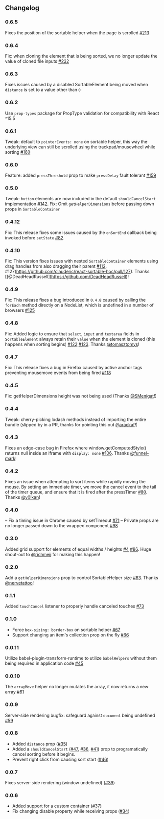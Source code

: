 Changelog
------------
### 0.6.5
Fixes the position of the sortable helper when the page is scrolled [#213](https://github.com/clauderic/react-sortable-hoc/pull/213)

### 0.6.4
Fix: when cloning the element that is being sorted, we no longer update the value of cloned file inputs [#232](https://github.com/clauderic/react-sortable-hoc/pull/232)

### 0.6.3
Fixes issues caused by a disabled SortableElement being moved when `distance` is set to a value other than `0`

### 0.6.2
Use `prop-types` package for PropType validation for compatibility with React ^15.5

### 0.6.1
Tweak: default to `pointerEvents: none` on sortable helper, this way the underlying view can still be scrolled using the trackpad/mousewheel while sorting [#160](https://github.com/clauderic/react-sortable-hoc/pull/160)

### 0.6.0
Feature: added `pressThreshold` prop to make `pressDelay` fault tolerant [#159](https://github.com/clauderic/react-sortable-hoc/pull/159)

### 0.5.0
Tweak: `button` elements are now included in the default `shouldCancelStart` implementation [#142](https://github.com/clauderic/react-sortable-hoc/pull/142).
Fix: Omit `getHelperDimensions` before passing down props in `SortableContainer`

### 0.4.12
Fix: This release fixes some issues caused by the `onSortEnd` callback being invoked before `setState` [#82](https://github.com/clauderic/react-sortable-hoc/issues/82).

### 0.4.10
Fix: This version fixes issues with nested `SortableContainer` elements using drag handles from also dragging their parent [#112](https://github.com/clauderic/react-sortable-hoc/issues/112), #127(https://github.com/clauderic/react-sortable-hoc/pull/127). Thanks []@DeadHeadRussell](https://github.com/DeadHeadRussell)!

### 0.4.9
Fix: This release fixes a bug introduced in `0.4.8` caused by calling the `forEach` method directly on a NodeList, which is undefined in a number of browsers [#125](https://github.com/clauderic/react-sortable-hoc/issues/125)

### 0.4.8
Fix: Added logic to ensure that `select`, `input` and `textarea` fields in `SortableElement` always retain their `value` when the element is cloned (this happens when sorting begins) [#122](https://github.com/clauderic/react-sortable-hoc/issues/122) [#123](https://github.com/clauderic/react-sortable-hoc/pull/123). Thanks [@tomasztomys](https://github.com/tomasztomys)!

### 0.4.7
Fix: This release fixes a bug in Firefox caused by active anchor tags preventing mousemove events from being fired [#118](https://github.com/clauderic/react-sortable-hoc/issues/118)

### 0.4.5
Fix: getHelperDimensions height was not being used (Thanks [@SMenigat](https://github.com/SMenigat)!)

### 0.4.4
Tweak: cherry-picking lodash methods instead of importing the entire bundle (slipped by in a PR, thanks for pointing this out [@arackaf](https://github.com/arackaf)!)

### 0.4.3
Fixes an edge-case bug in Firefox where window.getComputedStyle() returns null inside an iframe with `display: none` [#106](https://github.com/clauderic/react-sortable-hoc/pull/106). Thanks [@funnel-mark](https://github.com/funnel-mark)!

### 0.4.2
Fixes an issue when attempting to sort items while rapidly moving the mouse. By setting an immediate timer, we move the cancel event to the tail of the timer queue, and ensure that it is fired after the pressTimer [#80](https://github.com/clauderic/react-sortable-hoc/pull/80). Thanks [@v0lkan](https://github.com/v0lkan)!

### 0.4.0
– Fix a timing issue in Chrome caused by setTimeout [#71](https://github.com/clauderic/react-sortable-hoc/pull/71)
– Private props are no longer passed down to the wrapped component [#98](https://github.com/clauderic/react-sortable-hoc/pull/98)

### 0.3.0
Added grid support for elements of equal widths / heights [#4](https://github.com/clauderic/react-sortable-hoc/issues/4) [#86](https://github.com/clauderic/react-sortable-hoc/pull/86). Huge shout-out to [@richmeij](https://github.com/richmeij) for making this happen!

### 0.2.0
Add a `getHelperDimensions` prop to control SortableHelper size [#83](https://github.com/clauderic/react-sortable-hoc/issues/83). Thanks [@nervetattoo](https://github.com/nervetattoo)!

### 0.1.1
Added `touchCancel` listener to properly handle canceled touches [#73](https://github.com/clauderic/react-sortable-hoc/pull/73)

### 0.1.0
- Force `box-sizing: border-box` on sortable helper [#67](https://github.com/clauderic/react-sortable-hoc/issues/67)
- Support changing an item's collection prop on the fly [#66](https://github.com/clauderic/react-sortable-hoc/pull/66)

### 0.0.11
Utilize babel-plugin-transform-runtime to utilize `babelHelpers` without them being required in application code [#45](https://github.com/clauderic/react-sortable-hoc/issues/45)

### 0.0.10
The `arrayMove` helper no longer mutates the array, it now returns a new array [#61](https://github.com/clauderic/react-sortable-hoc/issues/61)

### 0.0.9
Server-side rendering bugfix: safeguard against `document` being undefined [#59](https://github.com/clauderic/react-sortable-hoc/pull/59)

### 0.0.8
- Added `distance` prop ([#35](https://github.com/clauderic/react-sortable-hoc/issues/35))
- Added a `shouldCancelStart` ([#47](https://github.com/clauderic/react-sortable-hoc/issues/47), [#36](https://github.com/clauderic/react-sortable-hoc/issues/36), [#41](https://github.com/clauderic/react-sortable-hoc/issues/41)) prop to programatically cancel sorting before it begins.
- Prevent right click from causing sort start ([#46](https://github.com/clauderic/react-sortable-hoc/issues/46))

### 0.0.7
Fixes server-side rendering (window undefined) ([#39](https://github.com/clauderic/react-sortable-hoc/issues/39))

### 0.0.6
- Added support for a custom container ([#37](https://github.com/clauderic/react-sortable-hoc/issues/37))
- Fix changing disable property while receiving props ([#34](https://github.com/clauderic/react-sortable-hoc/issues/34))
